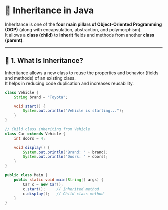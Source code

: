 # 🧬 Inheritance in Java

Inheritance is one of the **four main pillars of Object-Oriented Programming (OOP)** (along with encapsulation, abstraction, and polymorphism).  
It allows a **class (child)** to **inherit** fields and methods from another **class (parent)**.

---

## 🔹 1. What Is Inheritance?

Inheritance allows a new class to reuse the properties and behavior (fields and methods) of an existing class.  
It helps in reducing code duplication and increases reusability.

```java
class Vehicle {
    String brand = "Toyota";

    void start() {
        System.out.println("Vehicle is starting...");
    }
}

// Child class inheriting from Vehicle
class Car extends Vehicle {
    int doors = 4;

    void display() {
        System.out.println("Brand: " + brand);
        System.out.println("Doors: " + doors);
    }
}

public class Main {
    public static void main(String[] args) {
        Car c = new Car();
        c.start();     // Inherited method
        c.display();   // Child class method
    }
}
